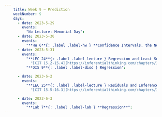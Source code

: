 ```yaml
---
    title: Week 9 – Prediction
    weekNumber: 9
    days:
      - date: 2023-5-29
        events:
          "No Lecture: Memorial Day":
      - date: 2023-5-30
        events:
          "**HW 6**{: .label .label-hw } **Confidence Intervals, the Normal Distribution, and the CLT**":
      - date: 2023-5-31
        events:
          "**LEC 24**{: .label .label-lecture } Regression and Least Squares":
            "[CIT 15.2-15.4](https://inferentialthinking.com/chapters/15/2/Regression_Line.html)"
          "**DIS 9**{: .label .label-disc } Regression":

      - date: 2023-6-2
        events:
          "**LEC 25**{: .label .label-lecture } Residuals and Inference":
            "[CIT 15.5-16.3](https://inferentialthinking.com/chapters/15/5/Visual_Diagnostics.html)"

      - date: 2023-6-3
        events:
          "**Lab 7**{: .label .label-lab } **Regression**":
---
```

